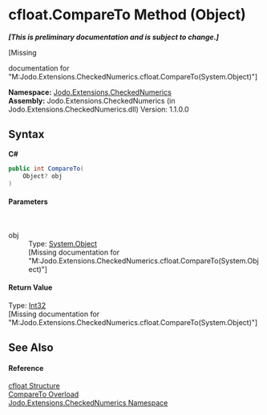 # cfloat.CompareTo Method (Object)
 _**\[This is preliminary documentation and is subject to change.\]**_

\[Missing <summary> documentation for "M:Jodo.Extensions.CheckedNumerics.cfloat.CompareTo(System.Object)"\]

**Namespace:**&nbsp;<a href="N_Jodo_Extensions_CheckedNumerics">Jodo.Extensions.CheckedNumerics</a><br />**Assembly:**&nbsp;Jodo.Extensions.CheckedNumerics (in Jodo.Extensions.CheckedNumerics.dll) Version: 1.1.0.0

## Syntax

**C#**<br />
``` C#
public int CompareTo(
	Object? obj
)
```


#### Parameters
&nbsp;<dl><dt>obj</dt><dd>Type: <a href="https://docs.microsoft.com/dotnet/api/system.object" target="_blank" rel="noopener noreferrer">System.Object</a><br />\[Missing <param name="obj"/> documentation for "M:Jodo.Extensions.CheckedNumerics.cfloat.CompareTo(System.Object)"\]</dd></dl>

#### Return Value
Type: <a href="https://docs.microsoft.com/dotnet/api/system.int32" target="_blank" rel="noopener noreferrer">Int32</a><br />\[Missing <returns> documentation for "M:Jodo.Extensions.CheckedNumerics.cfloat.CompareTo(System.Object)"\]

## See Also


#### Reference
<a href="T_Jodo_Extensions_CheckedNumerics_cfloat">cfloat Structure</a><br /><a href="Overload_Jodo_Extensions_CheckedNumerics_cfloat_CompareTo">CompareTo Overload</a><br /><a href="N_Jodo_Extensions_CheckedNumerics">Jodo.Extensions.CheckedNumerics Namespace</a><br />